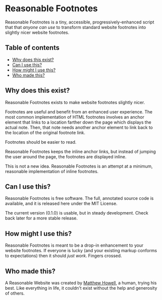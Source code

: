 # Reasonable Footnotes

Reasonable Footnotes is a tiny, accessible, progressively-enhanced script that that _anyone can use_ to transform standard website footnotes into slightly nicer website footnotes.

## Table of contents

-   [Why does this exist?](#why-does-this-exist)
-   [Can I use this?](#can-i-use-this)
-   [How might I use this?](#how-might-i-use-this)
-   [Who made this?](#who-made-this)

## Why does this exist?

Reasonable Footnotes exists to make website footnotes slightly nicer.

Footnotes are useful and benefit from an enhanced user experience. The most common implementation of HTML footnotes involves an anchor element that links to a location farther down the page which displays the actual note. Then, that note needs another anchor element to link back to the location of the original footnote link.

Footnotes should be easier to read.

Reasonable Footnotes keeps the inline anchor links, but instead of jumping the user around the page, the footnotes are displayed inline.

This is not a new idea. Reasonable Footnotes is an attempt at a minimum, reasonable implementation of inline footnotes.

## Can I use this?

Reasonable Footnotes is free software. The full, annotated source code is available, and it is released here under the MIT License.

The current version (0.1.0) is usable, but in steady development. Check back later for a more stable release.

## How might I use this?

Reasonable Footnotes is meant to be a drop-in enhancement to your website footnotes. If everyone is lucky (and your existing markup conforms to expectations) then it should _just work_. Fingers crossed.

<!-- For specifics, please visit the [project website](https://matthewhowell.github.io/reasonable-website). -->

## Who made this?

A Reasonable Website was created by [Matthew Howell](https://www.matthewhowell.net), a human, trying his best. Like everything in life, it couldn't exist without the help and generosity of others.
